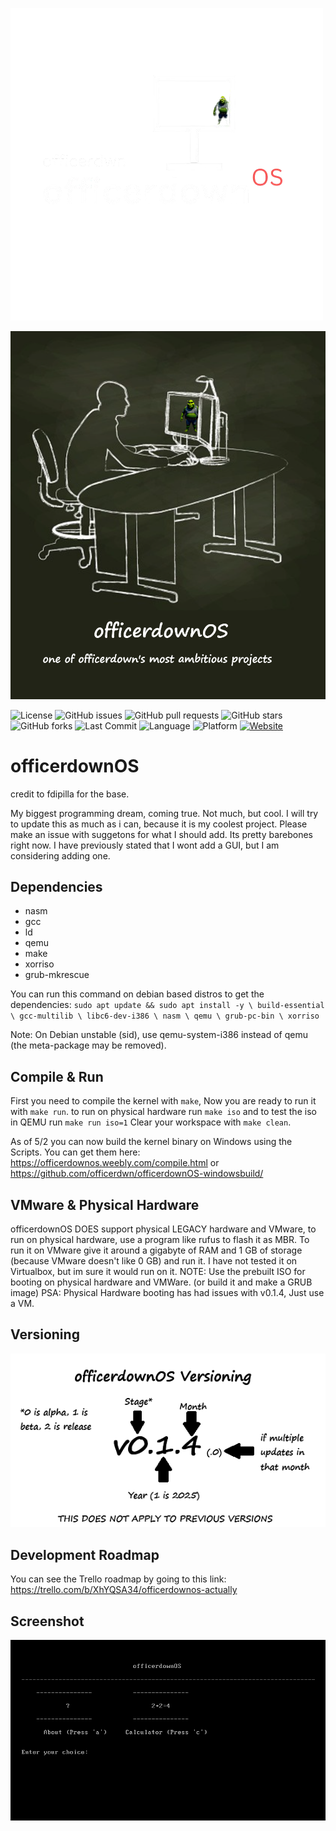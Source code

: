
![officerdownOS logo2](/logo2.png)


![officerdownOS logo](/logo.png)

![License](https://img.shields.io/github/license/officerdwn/officerdownOS)
![GitHub issues](https://img.shields.io/github/issues/officerdwn/officerdownOS)
![GitHub pull requests](https://img.shields.io/github/issues-pr/officerdwn/officerdownOS)
![GitHub stars](https://img.shields.io/github/stars/officerdwn/officerdownOS?style=social)
![GitHub forks](https://img.shields.io/github/forks/officerdwn/officerdownOS?style=social)
![Last Commit](https://img.shields.io/github/last-commit/officerdwn/officerdownOS)
![Language](https://img.shields.io/badge/language-C-blue)
![Platform](https://img.shields.io/badge/platform-x86--64%20BIOS-orange)
[![Website](https://img.shields.io/badge/website-officerdownos.weebly.com-blue?logo=google-chrome)](https://officerdownos.weebly.com)


officerdownOS
==============
credit to fdipilla for the base.


My biggest programming dream, coming true.
Not much, but cool.
I will try to update this as much as i can, because it is my coolest project.
Please make an issue with suggetons for what I should add. Its pretty barebones right now.
I have previously stated that I wont add a GUI, but I am considering adding one.

Dependencies
------------

* nasm
* gcc
* ld
* qemu
* make
* xorriso
* grub-mkrescue

You can run this command on debian based distros to get the dependencies:
  `sudo apt update && sudo apt install -y \
  build-essential \
  gcc-multilib \
  libc6-dev-i386 \
  nasm \
  qemu \
  grub-pc-bin \
  xorriso`

Note: On Debian unstable (sid), use qemu-system-i386 instead of qemu (the meta-package may be removed).


Compile & Run
-------------

First you need to compile the kernel with `make`,  Now you are ready to run it with `make run`.
to run on physical hardware run `make iso` and to test the iso in QEMU run `make run iso=1`
Clear your workspace with `make clean`. 

As of 5/2 you can now build the kernel binary on Windows using the Scripts. You can get them here:
https://officerdownos.weebly.com/compile.html
or 
https://github.com/officerdwn/officerdownOS-windowsbuild/


VMware & Physical Hardware
--------------------------
officerdownOS DOES support physical LEGACY hardware and VMware, 
to run on physical hardware, use a program like rufus to flash 
it as MBR. To run it on VMware give it around a gigabyte of RAM
and 1 GB of storage (because VMware doesn't like 0 GB)
and run it.
I have not tested it on Virtualbox, but im sure it would run 
on it.
NOTE: Use the prebuilt ISO for booting on physical hardware and VMWare.
(or build it and make a GRUB image)
PSA: Physical Hardware booting has had issues with v0.1.4, Just use a VM.

Versioning
----------

![officerdownOS versioning](/versioning.png)


Development Roadmap
-------------------
You can see the Trello roadmap by going to this link:
https://trello.com/b/XhYQSA34/officerdownos-actually

Screenshot
----------

![ScreenShot](/screenshot.png)



